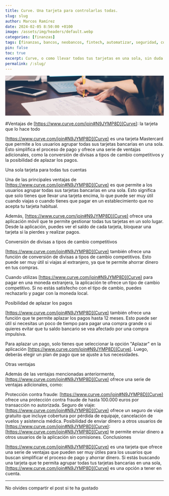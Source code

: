 ```yaml
---
title: Curve. Una tarjeta para controlarlas todas.
slug: slug
author: Marcos Ramírez
date: 2024-02-05 8:50:00 +0100
image: /assets/img/headers/default.webp
categories: [finanzas]
tags: [finanzas, bancos, neobancos, fintech, automatizar, seguridad, comodidad, agrupar, tarjeta, tarjetas]
pin: false
toc: true
excerpt: Curve, o como llevar todas tus tarjetas en una sola, sin duda la mejor opción para reducir espacio en tu cartera.
permalink: /:slug/ 
---
```

![Post Header](/assets/img/headers/default.webp)

#Ventajas de [https://www.curve.com/join#N9JYMP8D](Curve): la tarjeta que lo hace todo

[https://www.curve.com/join#N9JYMP8D](Curve) es una tarjeta Mastercard que permite a los usuarios agrupar todas sus tarjetas bancarias en una sola. Esto simplifica el proceso de pago y ofrece una serie de ventajas adicionales, como la conversión de divisas a tipos de cambio competitivos y la posibilidad de aplazar los pagos.

Una sola tarjeta para todas tus cuentas

Una de las principales ventajas de [https://www.curve.com/join#N9JYMP8D](Curve) es que permite a los usuarios agrupar todas sus tarjetas bancarias en una sola. Esto significa que solo tienes que llevar una tarjeta encima, lo que puede ser muy útil cuando viajas o cuando tienes que pagar en un establecimiento que no acepta tu tarjeta habitual.

Además, [https://www.curve.com/join#N9JYMP8D](Curve) ofrece una aplicación móvil que te permite gestionar todas tus tarjetas en un solo lugar. Desde la aplicación, puedes ver el saldo de cada tarjeta, bloquear una tarjeta si la pierdes y realizar pagos.

Conversión de divisas a tipos de cambio competitivos

[https://www.curve.com/join#N9JYMP8D](Curve) también ofrece una función de conversión de divisas a tipos de cambio competitivos. Esto puede ser muy útil si viajas al extranjero, ya que te permite ahorrar dinero en tus compras.

Cuando utilizas [https://www.curve.com/join#N9JYMP8D](Curve) para pagar en una moneda extranjera, la aplicación te ofrece un tipo de cambio competitivo. Si no estás satisfecho con el tipo de cambio, puedes rechazarlo y pagar con la moneda local.

Posibilidad de aplazar los pagos

[https://www.curve.com/join#N9JYMP8D](Curve) también ofrece una función que te permite aplazar los pagos hasta 12 meses. Esto puede ser útil si necesitas un poco de tiempo para pagar una compra grande o si quieres evitar que tu saldo bancario se vea afectado por una compra impulsiva.

Para aplazar un pago, solo tienes que seleccionar la opción "Aplazar" en la aplicación [https://www.curve.com/join#N9JYMP8D](Curve). Luego, deberás elegir un plan de pago que se ajuste a tus necesidades.

Otras ventajas

Además de las ventajas mencionadas anteriormente, [https://www.curve.com/join#N9JYMP8D](Curve) ofrece una serie de ventajas adicionales, como:

Protección contra fraude: [https://www.curve.com/join#N9JYMP8D](Curve) ofrece una protección contra fraude de hasta 100.000 euros por transacción no autorizada.
Seguro de viaje: [https://www.curve.com/join#N9JYMP8D](Curve) ofrece un seguro de viaje gratuito que incluye cobertura por pérdida de equipaje, cancelación de vuelos y asistencia médica.
Posibilidad de enviar dinero a otros usuarios de [https://www.curve.com/join#N9JYMP8D](Curve): [https://www.curve.com/join#N9JYMP8D](Curve) te permite enviar dinero a otros usuarios de la aplicación sin comisiones.
Conclusiones

[https://www.curve.com/join#N9JYMP8D](Curve) es una tarjeta que ofrece una serie de ventajas que pueden ser muy útiles para los usuarios que buscan simplificar el proceso de pago y ahorrar dinero. Si estás buscando una tarjeta que te permita agrupar todas tus tarjetas bancarias en una sola, [https://www.curve.com/join#N9JYMP8D](Curve) es una opción a tener en cuenta.


***
No olvides compartir el post si te ha gustado